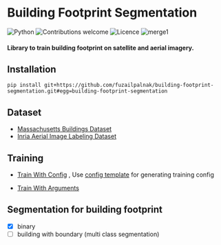 # Building Footprint Segmentation
![Python](https://img.shields.io/badge/python-v3.6+-blue.svg)
![Contributions welcome](https://img.shields.io/badge/contributions-welcome-orange.svg)
![Licence](https://img.shields.io/github/license/fuzailpalnak/building-footprint-segmentation)
![merge1](https://user-images.githubusercontent.com/24665570/97859410-91fa6100-1d26-11eb-8a47-e41982c748d7.jpg)

#### Library to train building footprint on satellite and aerial imagery.


## Installation
    
    pip install git+https://github.com/fuzailpalnak/building-footprint-segmentation.git#egg=building-footprint-segmentation
    

## Dataset 

- [Massachusetts Buildings Dataset](https://www.cs.toronto.edu/~vmnih/data/)
- [Inria Aerial Image Labeling Dataset](https://project.inria.fr/aerialimagelabeling/)

## Training

- [Train With Config](https://github.com/fuzailpalnak/building-footprint-segmentation/blob/main/examples/Run%20with%20config.ipynb)
    , Use [config template](https://codebeautify.org/yaml-validator/cbc60637) for generating training config

- [Train With Arguments](https://github.com/fuzailpalnak/building-footprint-segmentation/blob/main/examples/Run%20with%20defined%20arguments.ipynb)

## Segmentation for building footprint

- [x] binary
- [ ] building with boundary (multi class segmentation)
